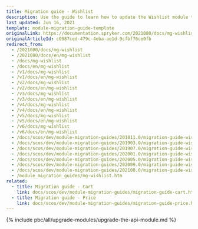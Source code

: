 ```yaml
---
title: Migration guide - Wishlist
description: Use the guide to learn how to update the Wishlist module to a newer version.
last_updated: Jun 16, 2021
template: module-migration-guide-template
originalLink: https://documentation.spryker.com/2021080/docs/mg-wishlist
originalArticleId: c0987ced-479c-4eba-ae1d-9cfbf76ce0fb
redirect_from:
  - /2021080/docs/mg-wishlist
  - /2021080/docs/en/mg-wishlist
  - /docs/mg-wishlist
  - /docs/en/mg-wishlist
  - /v1/docs/mg-wishlist
  - /v1/docs/en/mg-wishlist
  - /v2/docs/mg-wishlist
  - /v2/docs/en/mg-wishlist
  - /v3/docs/mg-wishlist
  - /v3/docs/en/mg-wishlist
  - /v4/docs/mg-wishlist
  - /v4/docs/en/mg-wishlist
  - /v5/docs/mg-wishlist
  - /v5/docs/en/mg-wishlist
  - /v6/docs/mg-wishlist
  - /v6/docs/en/mg-wishlist
  - /docs/scos/dev/module-migration-guides/201811.0/migration-guide-wishlist.html
  - /docs/scos/dev/module-migration-guides/201903.0/migration-guide-wishlist.html
  - /docs/scos/dev/module-migration-guides/201907.0/migration-guide-wishlist.html
  - /docs/scos/dev/module-migration-guides/202001.0/migration-guide-wishlist.html
  - /docs/scos/dev/module-migration-guides/202005.0/migration-guide-wishlist.html
  - /docs/scos/dev/module-migration-guides/202009.0/migration-guide-wishlist.html
  - /docs/scos/dev/module-migration-guides/202108.0/migration-guide-wishlist.html
  - /module_migration_guides/mg-wishlist.htm
related:
  - title: Migration guide - Cart
    link: docs/scos/dev/module-migration-guides/migration-guide-cart.html
  - title: Migration guide - Price
    link: docs/scos/dev/module-migration-guides/migration-guide-price.html
---
```


{% include pbc/all/upgrade-modules/upgrade-the-api-module.md %} <!-- To edit, see /_includes/pbc/all/upgrade-modules/upgrade-the-api-module.md -->
